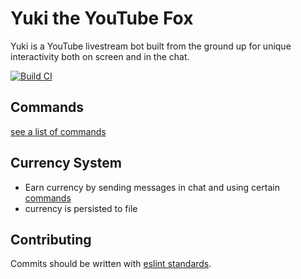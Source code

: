 # Yuki the YouTube Fox

Yuki is a YouTube livestream bot built from the ground up for unique interactivity
both on screen and in the chat.

[![Build CI](https://github.com/pinkilo/yuki-bot/actions/workflows/test-ci.yml/badge.svg)](https://github.com/pinkilo/yuki-bot/actions/workflows/test-ci.yml)

## Commands
[see a list of commands](COMMANDS.md)

## Currency System

- Earn currency by sending messages in chat and using certain [commands](COMMANDS.md)
- currency is persisted to file


## Contributing

Commits should be written with 
[eslint standards](https://github.com/conventional-changelog/conventional-changelog/tree/master/packages/conventional-changelog-eslint).
